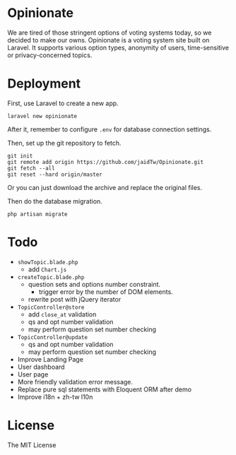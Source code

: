 # Opinionate
We are tired of those stringent options of voting systems today, so we decided to make our owns. Opinionate is a voting system site built on Laravel. It supports various option types, anonymity of users, time-sensitive or privacy-concerned topics.

# Deployment
First, use Laravel to create a new app.

```
laravel new opinionate
```

After it, remember to configure `.env` for database connection settings.

Then, set up the git repository to fetch.
```
git init
git remote add origin https://github.com/jaidTw/Opinionate.git
git fetch --all
git reset --hard origin/master
```
Or you can just download the archive and replace the original files.

Then do the database migration.

```
php artisan migrate
```

# Todo
* `showTopic.blade.php`
    * add `Chart.js`
* `createTopic.blade.php`
    * question sets and options number constraint.
        * trigger error by the number of DOM elements.
    * rewrite post with jQuery iterator
* `TopicController@store`
    * add `close_at` validation
    * qs and opt number validation
    * may perform question set number checking
* `TopicController@update`
    * qs and opt number validation
    * may perform question set number checking
* Improve Landing Page
* User dashboard
* User page
* More friendly validation error message.
* Replace pure sql statements with Eloquent ORM after demo
* Improve i18n + zh-tw l10n

# License
The MIT License
